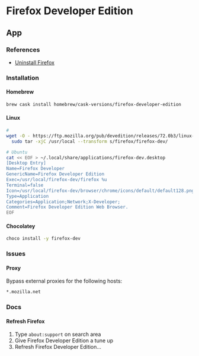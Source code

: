 # Firefox Developer Edition

## App

### References

- [Uninstall Firefox](/firefox.md#uninstall)

### Installation

#### Homebrew

```sh
brew cask install homebrew/cask-versions/firefox-developer-edition
```

#### Linux

```sh
#
wget -O - https://ftp.mozilla.org/pub/devedition/releases/72.0b3/linux-x86_64/en-US/firefox-72.0b3.tar.bz2 | \
  sudo tar -xjC /usr/local --transform s/firefox/firefox-dev/

# Ubuntu
cat << EOF > ~/.local/share/applications/firefox-dev.desktop
[Desktop Entry]
Name=Firefox Developer
GenericName=Firefox Developer Edition
Exec=/usr/local/firefox-dev/firefox %u
Terminal=false
Icon=/usr/local/firefox-dev/browser/chrome/icons/default/default128.png
Type=Application
Categories=Application;Network;X-Developer;
Comment=Firefox Developer Edition Web Browser.
EOF
```

#### Chocolatey

```sh
choco install -y firefox-dev
```

### Issues

#### Proxy

Bypass external proxies for the following hosts:

```txt
*.mozilla.net
```

### Docs

#### Refresh Firefox

1. Type `about:support` on search area
2. Give Firefox Developer Edition a tune up
3. Refresh Firefox Developer Edition…
